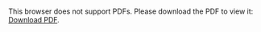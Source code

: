 <object data="christ-in-song/CIS1908pdfs/729.pdf" type="application/pdf" width="100%" height="1024px">
    <embed src="christ-in-song/CIS1908pdfs/729.pdf">
        <p>This browser does not support PDFs. Please download the PDF to view it: <a href="christ-in-song/CIS1908pdfs/729.pdf">Download PDF</a>.</p>
    </embed>
</object>
